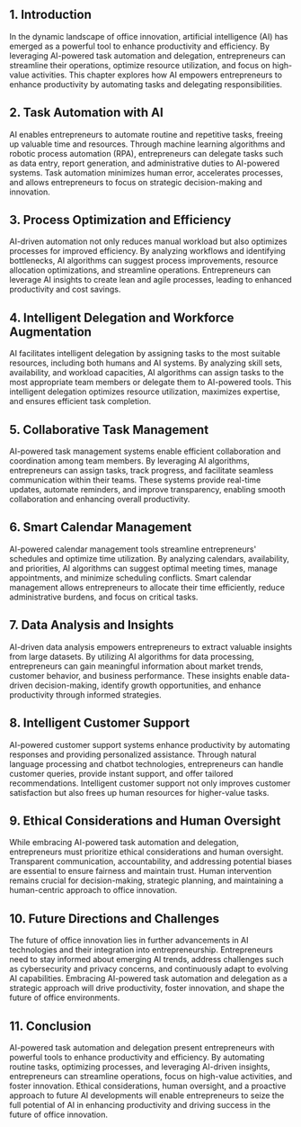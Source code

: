 

## 1\. Introduction

In the dynamic landscape of office innovation, artificial intelligence (AI) has emerged as a powerful tool to enhance productivity and efficiency. By leveraging AI-powered task automation and delegation, entrepreneurs can streamline their operations, optimize resource utilization, and focus on high-value activities. This chapter explores how AI empowers entrepreneurs to enhance productivity by automating tasks and delegating responsibilities.

## 2\. Task Automation with AI

AI enables entrepreneurs to automate routine and repetitive tasks, freeing up valuable time and resources. Through machine learning algorithms and robotic process automation (RPA), entrepreneurs can delegate tasks such as data entry, report generation, and administrative duties to AI-powered systems. Task automation minimizes human error, accelerates processes, and allows entrepreneurs to focus on strategic decision-making and innovation.

## 3\. Process Optimization and Efficiency

AI-driven automation not only reduces manual workload but also optimizes processes for improved efficiency. By analyzing workflows and identifying bottlenecks, AI algorithms can suggest process improvements, resource allocation optimizations, and streamline operations. Entrepreneurs can leverage AI insights to create lean and agile processes, leading to enhanced productivity and cost savings.

## 4\. Intelligent Delegation and Workforce Augmentation

AI facilitates intelligent delegation by assigning tasks to the most suitable resources, including both humans and AI systems. By analyzing skill sets, availability, and workload capacities, AI algorithms can assign tasks to the most appropriate team members or delegate them to AI-powered tools. This intelligent delegation optimizes resource utilization, maximizes expertise, and ensures efficient task completion.

## 5\. Collaborative Task Management

AI-powered task management systems enable efficient collaboration and coordination among team members. By leveraging AI algorithms, entrepreneurs can assign tasks, track progress, and facilitate seamless communication within their teams. These systems provide real-time updates, automate reminders, and improve transparency, enabling smooth collaboration and enhancing overall productivity.

## 6\. Smart Calendar Management

AI-powered calendar management tools streamline entrepreneurs' schedules and optimize time utilization. By analyzing calendars, availability, and priorities, AI algorithms can suggest optimal meeting times, manage appointments, and minimize scheduling conflicts. Smart calendar management allows entrepreneurs to allocate their time efficiently, reduce administrative burdens, and focus on critical tasks.

## 7\. Data Analysis and Insights

AI-driven data analysis empowers entrepreneurs to extract valuable insights from large datasets. By utilizing AI algorithms for data processing, entrepreneurs can gain meaningful information about market trends, customer behavior, and business performance. These insights enable data-driven decision-making, identify growth opportunities, and enhance productivity through informed strategies.

## 8\. Intelligent Customer Support

AI-powered customer support systems enhance productivity by automating responses and providing personalized assistance. Through natural language processing and chatbot technologies, entrepreneurs can handle customer queries, provide instant support, and offer tailored recommendations. Intelligent customer support not only improves customer satisfaction but also frees up human resources for higher-value tasks.

## 9\. Ethical Considerations and Human Oversight

While embracing AI-powered task automation and delegation, entrepreneurs must prioritize ethical considerations and human oversight. Transparent communication, accountability, and addressing potential biases are essential to ensure fairness and maintain trust. Human intervention remains crucial for decision-making, strategic planning, and maintaining a human-centric approach to office innovation.

## 10\. Future Directions and Challenges

The future of office innovation lies in further advancements in AI technologies and their integration into entrepreneurship. Entrepreneurs need to stay informed about emerging AI trends, address challenges such as cybersecurity and privacy concerns, and continuously adapt to evolving AI capabilities. Embracing AI-powered task automation and delegation as a strategic approach will drive productivity, foster innovation, and shape the future of office environments.

## 11\. Conclusion

AI-powered task automation and delegation present entrepreneurs with powerful tools to enhance productivity and efficiency. By automating routine tasks, optimizing processes, and leveraging AI-driven insights, entrepreneurs can streamline operations, focus on high-value activities, and foster innovation. Ethical considerations, human oversight, and a proactive approach to future AI developments will enable entrepreneurs to seize the full potential of AI in enhancing productivity and driving success in the future of office innovation.
